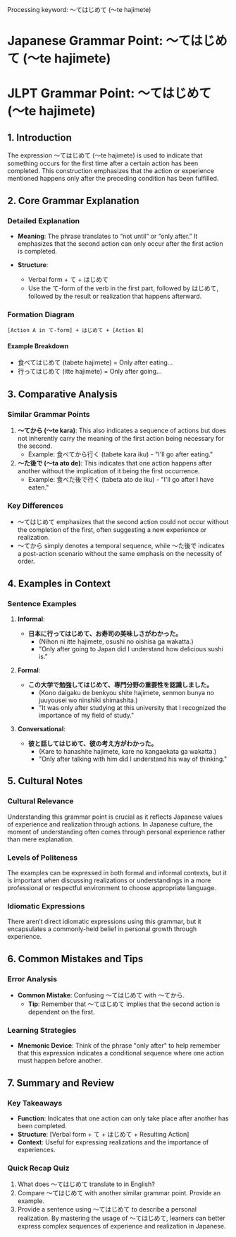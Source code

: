 Processing keyword: ～てはじめて (〜te hajimete)
# Japanese Grammar Point: ～てはじめて (〜te hajimete)
# JLPT Grammar Point: ～てはじめて (〜te hajimete)
## 1. Introduction
The expression ～てはじめて (〜te hajimete) is used to indicate that something occurs for the first time after a certain action has been completed. This construction emphasizes that the action or experience mentioned happens only after the preceding condition has been fulfilled.
## 2. Core Grammar Explanation
### Detailed Explanation
- **Meaning**: The phrase translates to “not until” or “only after.” It emphasizes that the second action can only occur after the first action is completed.
  
- **Structure**: 
  - Verbal form + て + はじめて
  - Use the て-form of the verb in the first part, followed by はじめて, followed by the result or realization that happens afterward.
### Formation Diagram
```
[Action A in て-form] + はじめて + [Action B]
```
#### Example Breakdown
- 食べてはじめて (tabete hajimete) = Only after eating…
- 行ってはじめて (itte hajimete) = Only after going…
## 3. Comparative Analysis
### Similar Grammar Points
1. **～てから (〜te kara)**: This also indicates a sequence of actions but does not inherently carry the meaning of the first action being necessary for the second. 
   - Example: 食べてから行く (tabete kara iku) - "I'll go after eating."
2. **～た後で (〜ta ato de)**: This indicates that one action happens after another without the implication of it being the first occurrence.
   - Example: 食べた後で行く (tabeta ato de iku) - "I'll go after I have eaten."
### Key Differences
- ～てはじめて emphasizes that the second action could not occur without the completion of the first, often suggesting a new experience or realization.
- ～てから simply denotes a temporal sequence, while ～た後で indicates a post-action scenario without the same emphasis on the necessity of order.
## 4. Examples in Context
### Sentence Examples
1. **Informal**: 
   - **日本に行ってはじめて、お寿司の美味しさがわかった。**
     - (Nihon ni itte hajimete, osushi no oishisa ga wakatta.)
     - "Only after going to Japan did I understand how delicious sushi is."
  
2. **Formal**:
   - **この大学で勉強してはじめて、専門分野の重要性を認識しました。**
     - (Kono daigaku de benkyou shite hajimete, senmon bunya no juuyousei wo ninshiki shimashita.)
     - "It was only after studying at this university that I recognized the importance of my field of study."
3. **Conversational**:
   - **彼と話してはじめて、彼の考え方がわかった。**
     - (Kare to hanashite hajimete, kare no kangaekata ga wakatta.)
     - "Only after talking with him did I understand his way of thinking."
## 5. Cultural Notes
### Cultural Relevance
Understanding this grammar point is crucial as it reflects Japanese values of experience and realization through actions. In Japanese culture, the moment of understanding often comes through personal experience rather than mere explanation. 
### Levels of Politeness
The examples can be expressed in both formal and informal contexts, but it is important when discussing realizations or understandings in a more professional or respectful environment to choose appropriate language.
### Idiomatic Expressions
There aren’t direct idiomatic expressions using this grammar, but it encapsulates a commonly-held belief in personal growth through experience.
## 6. Common Mistakes and Tips
### Error Analysis
- **Common Mistake**: Confusing ～てはじめて with ～てから.
  - **Tip**: Remember that ～てはじめて implies that the second action is dependent on the first.
### Learning Strategies
- **Mnemonic Device**: Think of the phrase "only after" to help remember that this expression indicates a conditional sequence where one action must happen before another.
## 7. Summary and Review
### Key Takeaways
- **Function**: Indicates that one action can only take place after another has been completed.
- **Structure**: [Verbal form + て + はじめて + Resulting Action]
- **Context**: Useful for expressing realizations and the importance of experiences.
### Quick Recap Quiz
1. What does ～てはじめて translate to in English?
2. Compare ～てはじめて with another similar grammar point. Provide an example.
3. Provide a sentence using ～てはじめて to describe a personal realization.
By mastering the usage of ～てはじめて, learners can better express complex sequences of experience and realization in Japanese.
